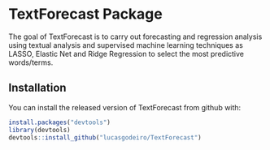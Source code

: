
<!-- README.md is generated from README.Rmd. Please edit that file -->
TextForecast Package
====================

The goal of TextForecast is to carry out forecasting and regression analysis using textual analysis and supervised machine learning techniques as LASSO, Elastic Net and Ridge Regression to select the most predictive words/terms.

Installation
------------

You can install the released version of TextForecast from github with:

``` r
install.packages("devtools")
library(devtools)
devtools::install_github("lucasgodeiro/TextForecast")
```
